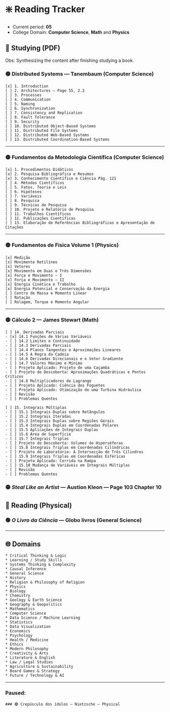 # ❇️ Reading Tracker
- Current period: **05**
- College Domain: **Computer Science**, **Math** and **Physics**

## **📝 Studying (PDF)**
Obs: Synthesizing the content after finishing studying a book.

### 🟡 Distributed Systems — Tanembaum (Computer Science)

    [x] 1. Introduction
    [ ] 2. Architectures — Page 55, 2.2
    [ ] 3. Processes  
    [ ] 4. Communication  
    [ ] 5. Naming  
    [ ] 6. Synchronization  
    [ ] 7. Consistency and Replication  
    [ ] 8. Fault Tolerance  
    [ ] 9. Security  
    [ ] 10. Distributed Object-Based Systems  
    [ ] 11. Distributed File Systems  
    [ ] 12. Distributed Web-Based Systems  
    [ ] 13. Distributed Coordination-Based Systems  

---

### 🟡 Fundamentos da Metodologia Científica (Computer Science)

    [x] 1. Procedimentos Didáticos  
    [x] 2. Pesquisa Bibliográfica e Resumos  
    [x] 3. Conhecimento Científico e Ciência Pág. 121
    [ ] 4. Métodos Científicos  
    [ ] 5. Fatos, Teoria e Leis  
    [ ] 6. Hipóteses  
    [ ] 7. Variáveis  
    [ ] 8. Pesquisa  
    [ ] 9. Técnicas de Pesquisa  
    [ ] 10. Projeto e Relatório de Pesquisa  
    [ ] 11. Trabalhos Científicos  
    [ ] 12. Publicações Científicas  
    [ ] 13. Elaboração de Referências Bibliográficas e Apresentação de Citações  

---

### 🟡 Fundamentos de Física Volume 1 (Physics)

    [x] Medição  
    [x] Movimento Retilíneo
    [x] Vetores
    [x] Movimento em Duas e Três Dimensões
    [x] Força e Movimento – I  
    [x] Força e Movimento – II  
    [x] Energia Cinética e Trabalho  
    [x] Energia Potencial e Conservação da Energia  
    [ ] Centro de Massa e Momento Linear  
    [ ] Rotação  
    [ ] Rolagem, Torque e Momento Angular  

---

### 🟡 Cálculo 2 — James Stewart (Math)

	[ ] 14. Derivadas Parciais
	- [x] 14.1 Funções de Várias Variáveis
	- [ ] 14.2 Limites e Continuidade
	- [ ] 14.3 Derivadas Parciais
	- [ ] 14.4 Planos Tangentes e Aproximações Lineares
	- [ ] 14.5 A Regra da Cadeia
	- [ ] 14.6 Derivadas Direcionais e o Vetor Gradiente
	- [ ] 14.7 Valores Máximo e Mínimo
	- [ ] Projeto Aplicado: Projeto de uma Caçamba
	- [ ] Projeto de Descoberta: Aproximações Quadráticas e Pontos Críticos
	- [ ] 14.8 Multiplicadores de Lagrange
	- [ ] Projeto Aplicado: Ciência dos Foguetes
	- [ ] Projeto Aplicado: Otimização de uma Turbina Hidráulica
	- [ ] Revisão
	- [ ] Problemas Quentes

	[ ] 15. Integrais Múltiplas
	- [ ] 15.1 Integrais Duplas sobre Retângulos
	- [ ] 15.2 Integrais Iteradas
	- [ ] 15.3 Integrais Duplas sobre Regiões Gerais
	- [ ] 15.4 Integrais Duplas em Coordenadas Polares
	- [ ] 15.5 Aplicações de Integrais Duplas
	- [ ] 15.6 Área de Superfície
	- [ ] 15.7 Integrais Triplas
	- [ ] Projeto de Descoberta: Volumes de Hiperséferas
	- [ ] 15.8 Integrais Triplas em Coordenadas Cilíndricas
	- [ ] Projeto de Laboratório: A Intersecção de Três Cilindros
	- [ ] 15.9 Integrais Triplas em Coordenadas Esféricas
	- [ ] Projeto Aplicado: Corrida na Rampa
	- [ ] 15.10 Mudança de Variáveis em Integrais Múltiplas
	- [ ] Revisão
	- [ ] Problemas Quentes
	
### 🟡 *Steal Like an Artist* — Austion Kleon — Page 103 Chapter 10

## **📖 Reading (Physical)**

### 🟢 *O Livro da Ciência* — Globo livros (General Science)

---

## 🌐 Domains 

	* Critical Thinking & Logic
	* Learning / Study Skills
	* Systems Thinking & Complexity
	* Causal Inference
	* General Science
	* History
	* Religion & Philosophy of Religion
	* Physics
	* Biology
	* Chemistry
	* Geology & Earth Science
	* Geography & Geopolitics
	* Mathematics
	* Computer Science
	* Data Science / Machine Learning
	* Statistics
	* Data Visualization
	* Economics
	* Psychology
	* Health / Medicine
	* Ethics
	* Modern Philosophy
	* Creativity & Arts
	* Literature & English
	* Law / Legal Studies
	* Agriculture & Sustainability
	* Board Games & Strategy
	* Future / Technology & AI

---

### Paused: 
	### 🟢 Crepúsculo dos ídolos — Nietzsche — Physical 
